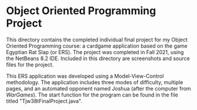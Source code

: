 # Object Oriented Programming Project
This directory contains the completed individual final project for my Object Oriented Programming course: a cardgame application based on the game Egyptian Rat Slap (or ERS).
The project was completed in Fall 2021, using the NetBeans 8.2 IDE.
Included in this directory are screenshots and source files for the project.

This ERS application was developed using a Model-View-Control methodology.
The application includes three modes of difficulty, multiple pages, and an automated opponent named Joshua (after the computer from *WarGames*).
The start function for the program can be found in the file titled "Tjw38tFinalProject.java".
 